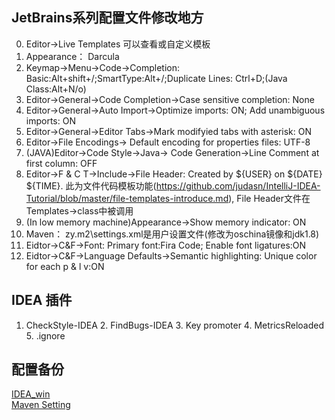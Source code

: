 ## JetBrains系列配置文件修改地方
0. Editor->Live Templates 可以查看或自定义模板
1. Appearance： Darcula
2. Keymap->Menu->Code->Completion: Basic:Alt+shift+/;SmartType:Alt+/;Duplicate Lines: Ctrl+D;(Java Class:Alt+N/o)
3. Editor->General->Code Completion->Case sensitive completion: None
4. Editor->General->Auto Import->Optimize imports: ON; Add unambiguous imports: ON
5. Editor->General->Editor Tabs->Mark modifyied tabs with asterisk: ON
6. Editor->File Encodings-> Default encoding for properties files: UTF-8
7. (JAVA)Editor->Code Style->Java-> Code Generation->Line Comment at first column: OFF
9. Editor->F & C T->Include->File Header: Created by ${USER} on ${DATE} ${TIME}. 此为文件代码模板功能(https://github.com/judasn/IntelliJ-IDEA-Tutorial/blob/master/file-templates-introduce.md), File Header文件在Templates->class中被调用
10. (In low memory machine)Appearance->Show memory indicator: ON
11. Maven： zy\.m2\settings.xml是用户设置文件(修改为oschina镜像和jdk1.8)
12. Eidtor->C&F->Font: Primary font:Fira Code; Enable font ligatures:ON
13. Eidtor->C&F->Language Defaults->Semantic highlighting: Unique color for each p & l v:ON

## IDEA 插件
1. CheckStyle-IDEA 2. FindBugs-IDEA 3. Key promoter 4. MetricsReloaded 5. .ignore

## 配置备份
[IDEA_win](https://github.com/GZhY/learning-notes/blob/master/tools/JetBrains/idea2016_settings_win.jar)  
[Maven Setting](https://github.com/GZhY/learning-notes/blob/master/tools/Maven/settings.xml)